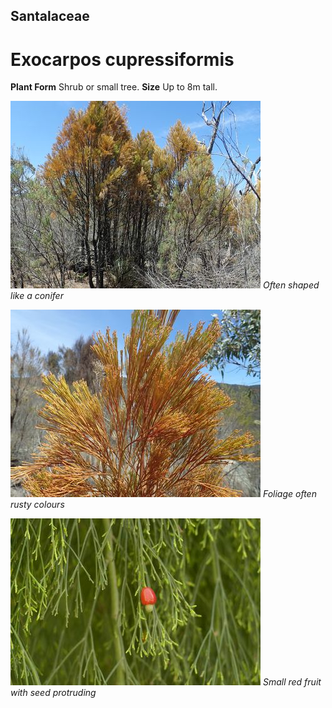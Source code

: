 ## Santalaceae
# Exocarpos cupressiformis
 **Plant Form** Shrub or small tree. **Size** Up to 8m tall.


![Often shaped like a conifer](653_PC062136.jpg)
 *Often shaped like a conifer* 

![Foliage often rusty colours](647_PC062038.jpg)
 *Foliage often rusty colours* 

![Small red fruit with seed protruding](8774_P6880935.jpg)
 *Small red fruit with seed protruding* 

